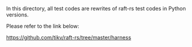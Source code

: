 In this directory, all test codes are rewrites of raft-rs test codes in Python versions.

Please refer to the link below:

https://github.com/tikv/raft-rs/tree/master/harness